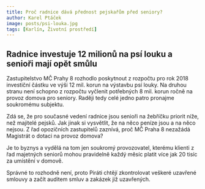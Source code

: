 ```yaml
---
title: Proč radnice dává přednost pejskařům před seniory?
author: Karel Ptáček
image: posts/psi-louka.jpg
tags: [Karlín, Životní prostředí]
---
```



## Radnice investuje 12 milionů na psí louku a senioři mají opět smůlu

Zastupitelstvo MČ Prahy 8 rozhodlo poskytnout z rozpočtu pro rok 2018 investiční částku ve výši 12 mil. korun na výstavbu psí louky. Na druhou stranu není schopno z rozpočtu vyčlenit potřebných 8 mil. korun ročně na provoz domova pro seniory. Raději tedy celé jedno patro pronajme soukromému subjektu.

Zdá se, že pro současné vedení radnice jsou senioři na žebříčku priorit níže, než majitelé pejsků. Jak jinak si vysvětlit, že na něco peníze jsou a na něco nejsou. Z řad opozičních zastupitelů zaznívá, proč MČ Praha 8 nezažádá Magistrát o dotaci na provoz domova?

Je to byznys a vydělá na tom jen soukromý provozovatel, kterému klienti z řad majetných seniorů mohou pravidelně každý měsíc platit více jak 20 tisíc za umístění v domově.

Správné to rozhodně není, proto Piráti chtějí zkontrolovat veškeré uzavřené smlouvy a začít auditem smluv a zakázek již uzavřených.


